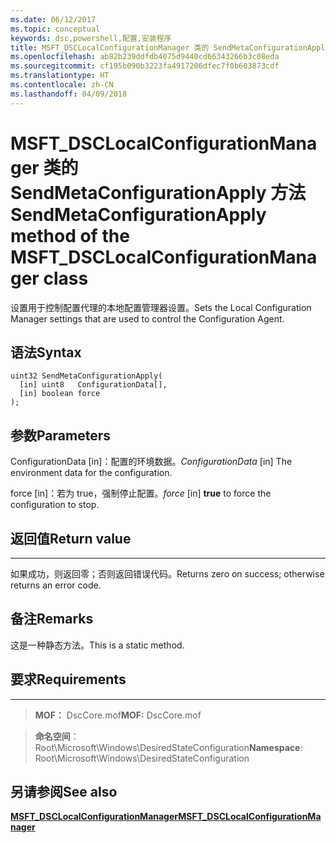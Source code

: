 ```yaml
---
ms.date: 06/12/2017
ms.topic: conceptual
keywords: dsc,powershell,配置,安装程序
title: MSFT_DSCLocalConfigurationManager 类的 SendMetaConfigurationApply 方法
ms.openlocfilehash: ab82b239ddfdb4075d9440cd66343266b3c08eda
ms.sourcegitcommit: cf195b090b3223fa4917206dfec7f0b603873cdf
ms.translationtype: HT
ms.contentlocale: zh-CN
ms.lasthandoff: 04/09/2018
---
```

# <a name="sendmetaconfigurationapply-method-of-the-msftdsclocalconfigurationmanager-class"></a><span data-ttu-id="ac1b0-103">MSFT_DSCLocalConfigurationManager 类的 SendMetaConfigurationApply 方法</span><span class="sxs-lookup"><span data-stu-id="ac1b0-103">SendMetaConfigurationApply method of the MSFT_DSCLocalConfigurationManager class</span></span>

<span data-ttu-id="ac1b0-104">设置用于控制配置代理的本地配置管理器设置。</span><span class="sxs-lookup"><span data-stu-id="ac1b0-104">Sets the Local Configuration Manager settings that are used to control the Configuration Agent.</span></span>

<a name="syntax"></a><span data-ttu-id="ac1b0-105">语法</span><span class="sxs-lookup"><span data-stu-id="ac1b0-105">Syntax</span></span>
------

```mof
uint32 SendMetaConfigurationApply(
  [in] uint8   ConfigurationData[],
  [in] boolean force
);
```

<a name="parameters"></a><span data-ttu-id="ac1b0-106">参数</span><span class="sxs-lookup"><span data-stu-id="ac1b0-106">Parameters</span></span>
----------

<span data-ttu-id="ac1b0-107">ConfigurationData \[in\]：配置的环境数据。</span><span class="sxs-lookup"><span data-stu-id="ac1b0-107">*ConfigurationData* \[in\] The environment data for the configuration.</span></span>

<span data-ttu-id="ac1b0-108">force \[in\]：若为 true，强制停止配置。</span><span class="sxs-lookup"><span data-stu-id="ac1b0-108">*force* \[in\] **true** to force the configuration to stop.</span></span>

## <a name="return-value"></a><span data-ttu-id="ac1b0-109">返回值</span><span class="sxs-lookup"><span data-stu-id="ac1b0-109">Return value</span></span>
------------

<span data-ttu-id="ac1b0-110">如果成功，则返回零；否则返回错误代码。</span><span class="sxs-lookup"><span data-stu-id="ac1b0-110">Returns zero on success; otherwise returns an error code.</span></span>

## <a name="remarks"></a><span data-ttu-id="ac1b0-111">备注</span><span class="sxs-lookup"><span data-stu-id="ac1b0-111">Remarks</span></span>

<span data-ttu-id="ac1b0-112">这是一种静态方法。</span><span class="sxs-lookup"><span data-stu-id="ac1b0-112">This is a static method.</span></span>

## <a name="requirements"></a><span data-ttu-id="ac1b0-113">要求</span><span class="sxs-lookup"><span data-stu-id="ac1b0-113">Requirements</span></span>
------------
><span data-ttu-id="ac1b0-114">**MOF：** DscCore.mof</span><span class="sxs-lookup"><span data-stu-id="ac1b0-114">**MOF:** DscCore.mof</span></span>

><span data-ttu-id="ac1b0-115">**命名空间**：Root\Microsoft\Windows\DesiredStateConfiguration</span><span class="sxs-lookup"><span data-stu-id="ac1b0-115">**Namespace**: Root\Microsoft\Windows\DesiredStateConfiguration</span></span>


## <a name="see-also"></a><span data-ttu-id="ac1b0-116">另请参阅</span><span class="sxs-lookup"><span data-stu-id="ac1b0-116">See also</span></span>


[<span data-ttu-id="ac1b0-117">**MSFT_DSCLocalConfigurationManager**</span><span class="sxs-lookup"><span data-stu-id="ac1b0-117">**MSFT_DSCLocalConfigurationManager**</span></span>](msft-dsclocalconfigurationmanager.md)